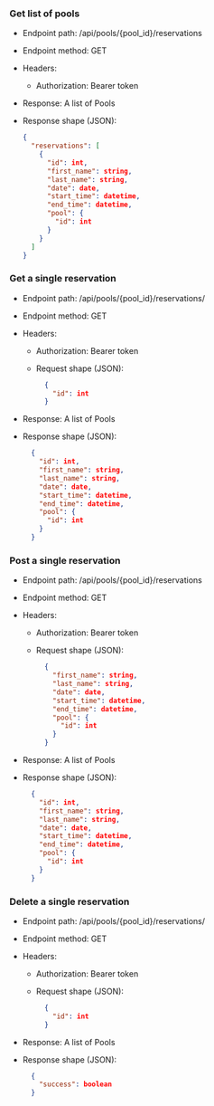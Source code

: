 
### Get list of pools

* Endpoint path: /api/pools/{pool_id}/reservations
* Endpoint method: GET

* Headers:
  * Authorization: Bearer token

* Response: A list of Pools
* Response shape (JSON):
    ```json
    {
      "reservations": [
        {
          "id": int,
          "first_name": string,
          "last_name": string,
          "date": date,
          "start_time": datetime,
          "end_time": datetime,
          "pool": {
            "id": int
          }
        }
      ]
    }
    ```

### Get a single reservation

* Endpoint path: /api/pools/{pool_id}/reservations/<id>
* Endpoint method: GET

* Headers:
  * Authorization: Bearer token

  * Request shape (JSON):
    ```json
      {
        "id": int
      }
    ```

* Response: A list of Pools
* Response shape (JSON):
    ```json
      {
        "id": int,
        "first_name": string,
        "last_name": string,
        "date": date,
        "start_time": datetime,
        "end_time": datetime,
        "pool": {
          "id": int
        }
      }
    ```

### Post a single reservation

* Endpoint path: /api/pools/{pool_id}/reservations
* Endpoint method: GET

* Headers:
  * Authorization: Bearer token

  * Request shape (JSON):
    ```json
      {
        "first_name": string,
        "last_name": string,
        "date": date,
        "start_time": datetime,
        "end_time": datetime,
        "pool": {
          "id": int
        }
      }
    ```

* Response: A list of Pools
* Response shape (JSON):
    ```json
      {
        "id": int,
        "first_name": string,
        "last_name": string,
        "date": date,
        "start_time": datetime,
        "end_time": datetime,
        "pool": {
          "id": int
        }
      }
    ```

### Delete a single reservation

* Endpoint path: /api/pools/{pool_id}/reservations/<id>
* Endpoint method: GET

* Headers:
  * Authorization: Bearer token

  * Request shape (JSON):
    ```json
      {
        "id": int
      }
    ```

* Response: A list of Pools
* Response shape (JSON):
    ```json
      {
        "success": boolean
      }
    ```
